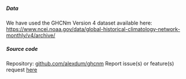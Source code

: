 ##### Data

We have used the GHCNm Version 4 dataset available here: <a href="https://www.ncei.noaa.gov/data/global-historical-climatology-network-monthly/v4/archive/" target="_blank">https://www.ncei.noaa.gov/data/global-historical-climatology-network-monthly/v4/archive/</a>

##### Source code

Repository: <a href="https://github.com/alexdum/ghcnm" target="_blank">github.com/alexdum/ghcnm</a>
Report issue(s) or feature(s) request <a href="https://github.com/alexdum/ghcnm/issues" target="_blank">here</a>

